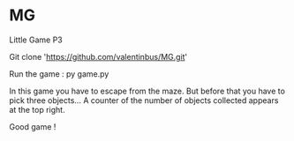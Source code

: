 # MG
Little Game P3

Git clone 'https://github.com/valentinbus/MG.git'

Run the game : py game.py

In this game you have to escape from the maze. But before that you have to pick three objects...
A counter of the number of objects collected appears at the top right.

Good game !
